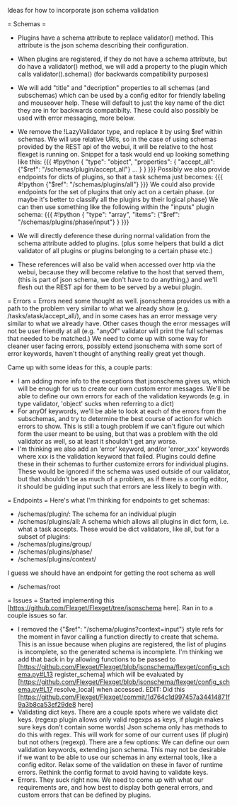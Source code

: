 Ideas for how to incorporate json schema validation

= Schemas =
- Plugins have a schema attribute to replace validator() method. This attribute is the json schema describing their configuration.
- When plugins are registered, if they do not have a schema attribute, but do have a validator() method, we will add a property to the plugin which calls validator().schema() (for backwards compatibility purposes)
- We will add "title" and "decription" properties to all schemas (and subschemas) which can be used by a config editor for friendly labeling and mouseover help. These will default to just the key name of the dict they are in for backwards compatibilty. These could also possibly be used with error messaging, more below.
- We remove the !LazyValidator type, and replace it by using $ref within schemas. We will use relative URIs, so in the case of using schemas provided by the REST api of the webui, it will be relative to the host flexget is running on. Snippet for a task would end up looking something like this:
{{{
#!python
{
    "type": "object",
    "properties": {
        "accept_all": {"$ref": "/schemas/plugin/accept_all"}
        ...
    }
}
}}}
Possibly we also provide endpoints for dicts of plugins, so that a task schema just becomes:
{{{
#!python
{"$ref": "/schemas/plugins/all"}
}}}
We could also provide endpoints for the set of plugins that only act on a certain phase. (or maybe it's better to classify all the plugins by their logical phase) We can then use something like the following within the "inputs" plugin schema:
{{{
#!python
{
    "type": "array",
    "items": {"$ref": "/schemas/plugins/phase/input"}
}
}}}

- We will directly deference these during normal validation from the schema attribute added to plugins. (plus some helpers that build a dict validator of all plugins or plugins belonging to a certain phase etc.)
- These references will also be valid when accessed over http via the webui, because they will become relative to the host that served them, (this is part of json schema, we don't have to do anything,) and we'll flesh out the REST api for them to be served by a webui plugin.

= Errors =
Errors need some thought as well. jsonschema provides us with a path to the problem very similar to what we already show (e.g. /tasks/atask/accept_all/), and in some cases has an error message very similar to what we already have. Other cases though the error messages will not be user friendly at all (e.g. "anyOf" validator will print the full schemas that needed to be matched.)
We need to come up with some way for cleaner user facing errors, possibly extend jsonschema with some sort of error keywords, haven't thought of anything really great yet though.

Came up with some ideas for this, a couple parts:
- I am adding more info to the exceptions that jsonschema gives us, which will be enough for us to create our own custom error messages. We'll be able to define our own errors for each of the validation keywords (e.g. in type validator, 'object' sucks when referring to a dict)
- For anyOf keywords, we'll be able to look at each of the errors from the subschemas, and try to determine the best course of action for which errors to show. This is still a tough problem if we can't figure out which form the user meant to be using, but that was a problem with the old validator as well, so at least it shouldn't get any worse.
- I'm thinking we also add an 'error' keyword, and/or 'error_xxx' keywords where xxx is the validation keyword that failed. Plugins could define these in their schemas to further customize errors for individual plugins. These would be ignored if the schema was used outside of our validator, but that shouldn't be as much of a problem, as if there is a config editor, it should be guiding input such that errors are less likely to begin with.


= Endpoints =
Here's what I'm thinking for endpoints to get schemas:
- /schemas/plugin/<nameofplugin>: The schema for an individual plugin
- /schemas/plugins/all: A schema which allows all plugins in dict form, i.e. what a task accepts.
These would be dict validators, like all, but for a subset of plugins:
- /schemas/plugins/group/<groupname>
- /schemas/plugins/phase/<phasename>
- /schemas/plugins/context/<contextname>

I guess we should have an endpoint for getting the root schema as well
- /schemas/root

= Issues =
Started implementing this [https://github.com/Flexget/Flexget/tree/jsonschema here]. Ran in to a couple issues so far.
- I removed the {"$ref": "/schema/plugins?context=input"} style refs for the moment in favor calling a function directly to create that schema.
This is an issue because when plugins are registered, the list of plugins is incomplete, so the generated schema is incomplete.
I'm thinking we add that back in by allowing functions to be passed to [https://github.com/Flexget/Flexget/blob/jsonschema/flexget/config_schema.py#L13 register_schema] which will be evaluated by [https://github.com/Flexget/Flexget/blob/jsonschema/flexget/config_schema.py#L17 resolve_local] when accessed. EDIT: Did this [https://github.com/Flexget/Flexget/commit/1d764c1d997457a34414871f9a3b8ca53ef29de8 here]
- Validating dict keys.
There are a couple spots where we validate dict keys. (regexp plugin allows only valid regexps as keys, if plugin makes sure keys don't contain some words)
Json schema only has methods to do this with regex. This will work for some of our current uses (if plugin) but not others (regexp). There are a few options:
We can define our own validation keywords, extending json schema. This may not be desirable if we want to be able to use our schemas in any external tools, like a config editor.
Relax some of the validation on these in favor of runtime errors.
Rethink the config format to avoid having to validate keys.
- Errors.
They suck right now. We need to come up with what our requirements are, and how best to display both general errors, and custom errors that can be defined by plugins.